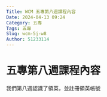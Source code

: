 ```yaml
---
Title: WCM 五專第八週課程內容
Date: 2024-04-13 09:24
Category: 五專
Tags: 五專
Slug: wcm-5j-w8
Author: 51233114
---
```


<!-- PELICAN_END_SUMMARY -->

# 五專第八週課程內容

我們第八週認識了領英，並註冊領英帳號